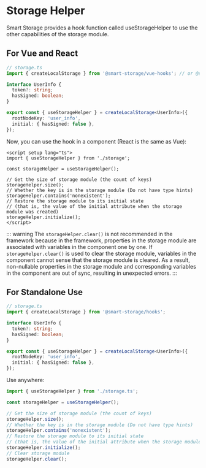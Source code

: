 # Storage Helper

Smart Storage provides a hook function called useStorageHelper to use the other capabilities of the storage module.

## For Vue and React

```ts
// storage.ts
import { createLocalStorage } from '@smart-storage/vue-hooks'; // or @smart-storage/react-hooks

interface UserInfo {
  token?: string;
  hasSigned: boolean;
}

export const { useStorageHelper } = createLocalStorage<UserInfo>({
  rootNodeKey: 'user_info',
  initial: { hasSigned: false },
});
```

Now, you can use the hook in a component (React is the same as Vue):

```vue
<script setup lang="ts">
import { useStorageHelper } from './storage';

const storageHelper = useStorageHelper();

// Get the size of storage module (the count of keys)
storageHelper.size();
// Whether the key is in the storage module (Do not have type hints)
storageHelper.contains('nonexistent');
// Restore the storage module to its initial state
// (that is, the value of the initial attribute when the storage module was created)
storageHelper.initialize();
</script>
```

::: warning
The `storageHelper.clear()` is not recommended in the framework because in the framework, properties in the storage module are associated with variables in the component one by one. If `storageHelper.clear()` is used to clear the storage module, variables in the component cannot sense that the storage module is cleared. As a result, non-nullable properties in the storage module and corresponding variables in the component are out of sync, resulting in unexpected errors.
:::

## For Standalone Use

```ts
// storage.ts
import { createLocalStorage } from '@smart-storage/hooks';

interface UserInfo {
  token?: string;
  hasSigned: boolean;
}

export const { useStorageHelper } = createLocalStorage<UserInfo>({
  rootNodeKey: 'user_info',
  initial: { hasSigned: false },
});
```

Use anywhere:

```ts
import { useStorageHelper } from './storage.ts';

const storageHelper = useStorageHelper();

// Get the size of storage module (the count of keys)
storageHelper.size();
// Whether the key is in the storage module (Do not have type hints)
storageHelper.contains('nonexistent');
// Restore the storage module to its initial state
// (that is, the value of the initial attribute when the storage module was created)
storageHelper.initialize();
// Clear storage module
storageHelper.clear();
```
